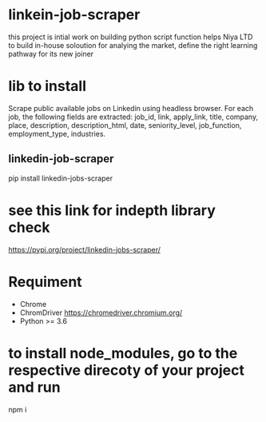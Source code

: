 # linkein-job-scraper
this project is intial work on building python script function helps Niya LTD to build in-house soloution for analying the market, define the right learning pathway for its new joiner 



# lib to install
 Scrape public available jobs on Linkedin using headless browser. For each job, the following fields are extracted:
 job_id, link, apply_link, title, company, place, description, description_html, date, seniority_level, job_function, employment_type, industries.

## linkedin-job-scraper
pip install linkedin-jobs-scraper

# see this link for indepth library check 
https://pypi.org/project/linkedin-jobs-scraper/

 # Requiment
 - Chrome
 - ChromDriver   https://chromedriver.chromium.org/
 - Python >= 3.6

 # to install node_modules, go to the respective direcoty of your project and run
 npm i 